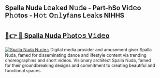 ## Spalla Nuda L𝚎a𝚔ed N𝚞𝚍e - Part-hSo Vi𝚍𝚎o P𝚑𝚘tos - H𝚘𝚝 O𝚗𝚕yf𝚊ns L𝚎a𝚔s NlHHS

# <h2><a href="http://kf1fgs2.oniu.top/?m=Spalla+Nuda">🔗👉 🔴 Spalla Nuda P𝚑ot𝚘𝚜 V𝚒d𝚎o</a></h2>

[![Spalla Nuda Nu𝚍e𝚜](https://i.imgur.com/0qMVB7G.gif)](http://kf1fgs2.oniu.top/?m=Spalla+Nuda)
Digital media provider and amusement giver Spalla Nuda, famed for disseminating dance and lifestyle content via trending choreographies and short videos. Visionary architect Spalla Nuda, famed for their groundbreaking designs and commitment to creating beautiful and functional spaces.  
